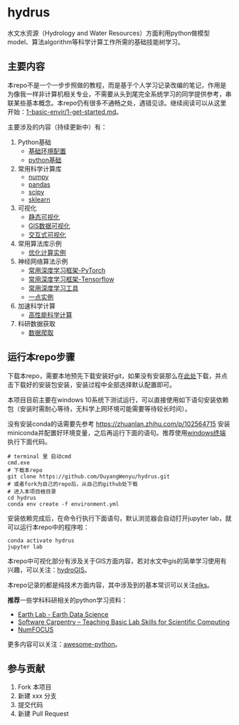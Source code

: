 # hydrus

水文水资源（Hydrology and Water Resources）方面利用python做模型model、算法algorithm等科学计算工作所需的基础技能树学习。

## 主要内容

本repo不是一个一步步照做的教程，而是基于个人学习记录改编的笔记，作用是为像我一样非计算机相关专业，不需要从头到尾完全系统学习的同学提供参考，串联某些基本概念。本repo仍有很多不通畅之处，遇错见谅。继续阅读可以从这里开始：[1-basic-envir/1-get-started.md](https://github.com/OuyangWenyu/hydrus/blob/master/1-basic-envir/1-get-started.md)。

主要涉及的内容（持续更新中）有：

1. Python基础
    - [基础环境配置](https://github.com/OuyangWenyu/hydrus/tree/master/1-basic-envir)
    - [python基础](https://github.com/OuyangWenyu/hydrus/tree/master/1-learn-python)
2. 常用科学计算库
    - [numpy](https://github.com/OuyangWenyu/hydrus/tree/master/2-numpy-examples)
    - [pandas](https://github.com/OuyangWenyu/hydrus/tree/master/2-pandas-examples)
    - [scipy](https://github.com/OuyangWenyu/hydrus/tree/master/2-scipy-example)
    - [sklearn](https://github.com/OuyangWenyu/hydrus/tree/master/2-sklearn-example)
3. 可视化
    - [静态可视化](https://github.com/OuyangWenyu/hydrus/tree/master/3-basic-pyviz)
    - [GIS数据可视化](https://github.com/OuyangWenyu/hydrus/tree/master/3-gis-pyviz)
    - [交互式可视化](https://github.com/OuyangWenyu/hydrus/tree/master/3-interactive-pyviz)
4. 常用算法库示例
    - [优化计算实例](https://github.com/OuyangWenyu/hydrus/tree/master/4-optimization-example)
5. 神经网络算法示例
    - [常用深度学习框架-PyTorch](https://github.com/OuyangWenyu/hydrus/tree/master/5-basic-pytorch)
    - [常用深度学习框架-Tensorflow](https://github.com/OuyangWenyu/hydrus/tree/master/5-basic-tensorflow)
    - [常用深度学习工具](https://github.com/OuyangWenyu/hydrus/tree/master/5-dl-tools)
    - [一点实例](https://github.com/OuyangWenyu/hydrus/tree/master/5-nn-example)
6. 加速科学计算
    - [高性能科学计算](https://github.com/OuyangWenyu/hydrus/tree/master/6-high-performance)
7. 科研数据获取
    - [数据爬取](https://github.com/OuyangWenyu/hydrus/tree/master/7-web-crawler)
    
## 运行本repo步骤

下载本repo，需要本地预先下载安装好git，如果没有安装那么在[此处](https://git-scm.com/downloads)下载，并点击下载好的安装包安装，安装过程中全部选择默认配置即可。

本项目目前主要在windows 10系统下测试运行，可以直接使用如下语句安装依赖包（安装时需耐心等待，无科学上网环境可能需要等待较长时间）。

没有安装conda的话需要先参考 https://zhuanlan.zhihu.com/p/102564715 安装miniconda并配置好环境变量，之后再运行下面的语句。推荐使用[windows终端](https://docs.microsoft.com/zh-cn/windows/terminal/)执行下面代码。

```Shell
# terminal 里 启动cmd
cmd.exe
# 下载本repo
git clone https://github.com/OuyangWenyu/hydrus.git
# 或者fork为自己的repo后，从自己的github处下载
# 进入本项目根目录
cd hydrus
conda env create -f environment.yml
```

安装依赖完成后，在命令行执行下面语句，默认浏览器会自动打开jupyter lab，就可以运行本repo中的程序啦：

```Shell
conda activate hydrus
jupyter lab
```

本repo中可视化部分有涉及关于GIS方面内容，若对水文中gis的简单学习使用有兴趣，可以关注：[hydroGIS](https://github.com/OuyangWenyu/hydroGIS)。

本repo记录的都是纯技术方面内容，其中涉及到的基本常识可以关注[elks](https://github.com/OuyangWenyu/elks)。

**推荐**一些学科科研相关的python学习资料：

- [Earth Lab - Earth Data Science](https://www.earthdatascience.org/)
- [Software Carpentry – Teaching Basic Lab Skills for Scientific Computing](https://software-carpentry.org/lessons/index.html)
- [NumFOCUS](https://numfocus.org/)

更多内容可以关注：[awesome-python](https://github.com/vinta/awesome-python)。

## 参与贡献

1. Fork 本项目
2. 新建 xxx 分支
3. 提交代码
4. 新建 Pull Request
